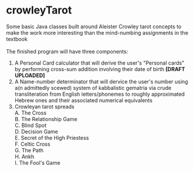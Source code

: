 # crowleyTarot
Some basic Java classes built around Aleister Crowley tarot concepts to make the work more interesting than the mind-numbing assignments in the textbook</br>
</br>
The finished program will have three components:</br>
1. A Personal Card calculator that will derive the user's "Personal cards" by performing cross-sum addition involving their date of birth <b>[DRAFT UPLOADED]</B></br> 
2. A Name-number determinator that will dervice the user's number using a(n admittedly scewed) system of kabbalistic gematria via crude     transliteration from English letters/phonemes to roughly approximated Hebrew ones and their associated numerical equivalents</br>
3. Crowleyan tarot spreads</br>
  A. The Cross</br>
  B. The Relationship Game</br>
  C. Blind Spot</br>
  D. Decision Game</br>
  E. Secret of the High Priestess</br>
  F. Celtic Cross</br>
  G. The Path</br>
  H. Ankh</br>
  I. The Fool's Game</br>
